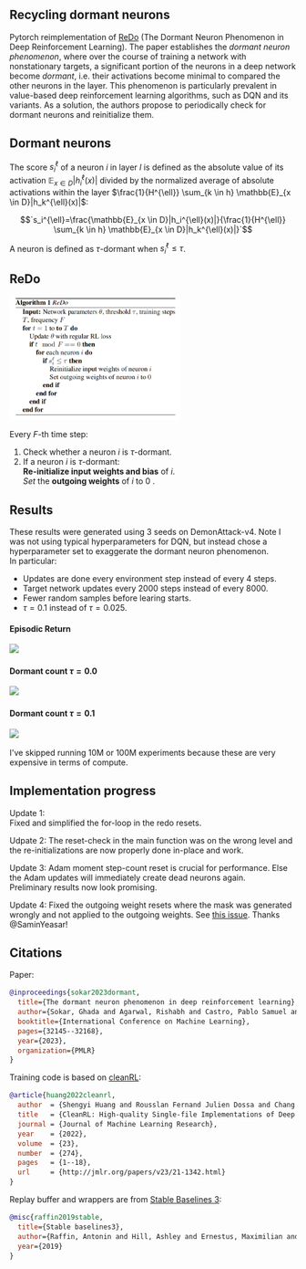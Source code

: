 ## Recycling dormant neurons

Pytorch reimplementation of [ReDo](https://arxiv.org/abs/2302.12902) (The Dormant Neuron Phenomenon in Deep Reinforcement Learning).
The paper establishes the _dormant neuron phenomenon_, where over the course of training a network with nonstationary targets, a significant portion of the neurons in a deep network become _dormant_, i.e. their activations become minimal to compared the other neurons in the layer.
This phenomenon is particularly prevalent in value-based deep reinforcement learning algorithms, such as DQN and its variants. As a solution, the authors propose to periodically check for dormant neurons and reinitialize them.

## Dormant neurons

The score $s_i^{\ell}$ of a neuron $i$ in layer $l$ is defined as the absolute value of its activation $`\mathbb{E}_{x \in D} |h_i^{\ell}(x)|`$ divided by the normalized average of absolute activations within the layer $`\frac{1}{H^{\ell}} \sum_{k \in h} \mathbb{E}_{x \in D}|h_k^{\ell}(x)|`$:

$$`s_i^{\ell}=\frac{\mathbb{E}_{x \in D}|h_i^{\ell}(x)|}{\frac{1}{H^{\ell}} \sum_{k \in h} \mathbb{E}_{x \in D}|h_k^{\ell}(x)|}`$$

A neuron is defined as $\tau$-dormant when $s_i^{\ell} \leq \tau$.

## ReDo

<img src="./img/ReDo_algorithm_pseudocode.png" width="300" >

Every $F$-th time step:

1. Check whether a neuron $i$ is $\tau$-dormant.
2. If a neuron $i$ is $\tau$-dormant:  
   **Re-initialize input weights and bias** of $i$.  
   _Set_ the **outgoing weights** of $i$ to $0~.$

## Results

These results were generated using 3 seeds on DemonAttack-v4. Note I was not using typical hyperparameters for DQN, but instead chose a hyperparameter set to exaggerate the dormant neuron phenomenon.  
In particular:

- Updates are done every environment step instead of every 4 steps.
- Target network updates every 2000 steps instead of every 8000.
- Fewer random samples before learing starts.
- $\tau=0.1$ instead of $\tau=0.025$.

#### Episodic Return

<img src="./img/redo_episodic_returns.png" width="300">

#### Dormant count $\tau=0.0$

<img src="./img/redo_tau_0_0_dormant_fraction.png" width="300">

#### Dormant count $\tau=0.1$

<img src="./img/redo_tau_0_1_dormant_fraction.png" width="300">


I've skipped running 10M or 100M experiments because these are very expensive in terms of compute.

## Implementation progress

Update 1:  
Fixed and simplified the for-loop in the redo resets.

Udpate 2:
The reset-check in the main function was on the wrong level and the re-initializations are now properly done in-place and work.

Update 3:
Adam moment step-count reset is crucial for performance. Else the Adam updates will immediately create dead neurons again.  
Preliminary results now look promising.

Update 4:
Fixed the outgoing weight resets where the mask was generated wrongly and not applied to the outgoing weights. See [this issue](https://github.com/timoklein/redo/issues/3). Thanks @SaminYeasar!

## Citations

Paper:

```bibtex
@inproceedings{sokar2023dormant,
  title={The dormant neuron phenomenon in deep reinforcement learning},
  author={Sokar, Ghada and Agarwal, Rishabh and Castro, Pablo Samuel and Evci, Utku},
  booktitle={International Conference on Machine Learning},
  pages={32145--32168},
  year={2023},
  organization={PMLR}
}
```

Training code is based on [cleanRL](https://github.com/vwxyzjn/cleanrl):

```bibtex
@article{huang2022cleanrl,
  author  = {Shengyi Huang and Rousslan Fernand Julien Dossa and Chang Ye and Jeff Braga and Dipam Chakraborty and Kinal Mehta and João G.M. Araújo},
  title   = {CleanRL: High-quality Single-file Implementations of Deep Reinforcement Learning Algorithms},
  journal = {Journal of Machine Learning Research},
  year    = {2022},
  volume  = {23},
  number  = {274},
  pages   = {1--18},
  url     = {http://jmlr.org/papers/v23/21-1342.html}
}
```

Replay buffer and wrappers are from [Stable Baselines 3](https://github.com/DLR-RM/stable-baselines3):

```bibtex
@misc{raffin2019stable,
  title={Stable baselines3},
  author={Raffin, Antonin and Hill, Ashley and Ernestus, Maximilian and Gleave, Adam and Kanervisto, Anssi and Dormann, Noah},
  year={2019}
}
```
